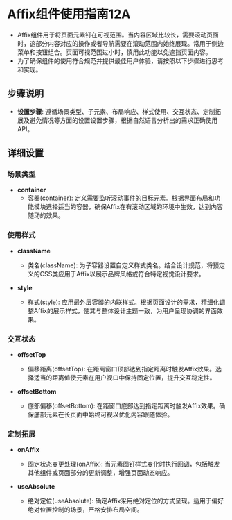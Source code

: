 # Affix组件使用指南12A
- Affix组件用于将页面元素钉在可视范围。当内容区域比较长，需要滚动页面时，这部分内容对应的操作或者导航需要在滚动范围内始终展现。常用于侧边菜单和按钮组合。页面可视范围过小时，慎用此功能以免遮挡页面内容。
- 为了确保组件的使用符合规范并提供最佳用户体验，请按照以下步骤进行思考和实现。

## 步骤说明
- **设置步骤**: 遵循场景类型、子元素、布局响应、样式使用、交互状态、定制拓展及避免情况等方面的设置设置步骤，根据自然语言分析出的需求正确使用API。

## 详细设置

### 场景类型

- **container**
  - 容器(container): 定义需要监听滚动事件的目标元素。根据界面布局和功能模块选择适当的容器，确保Affix在有滚动区域的环境中生效，达到内容随动的效果。

### 使用样式

- **className**
  - 类名(className): 为子容器设置自定义样式类名。结合设计规范，将预定义的CSS类应用于Affix以展示品牌风格或符合特定视觉设计要求。

- **style**
  - 样式(style): 应用最外层容器的内联样式。根据页面设计的需求，精细化调整Affix的展示样式，使其与整体设计主题一致，为用户呈现协调的界面效果。

### 交互状态

- **offsetTop**
  - 偏移距离(offsetTop): 在距离窗口顶部达到指定距离时触发Affix效果。选择适当的距离值使元素在用户视口中保持固定位置，提升交互稳定性。

- **offsetBottom**
  - 底部偏移(offsetBottom): 在距窗口底部达到指定距离时触发Affix效果。确保底部元素在长页面中始终可视以优化内容跟随体验。

### 定制拓展

- **onAffix**
  - 固定状态变更处理(onAffix): 当元素固钉样式变化时执行回调，包括触发其他组件或页面部分的更新调整，增强页面动态响应。

- **useAbsolute**
  - 绝对定位(useAbsolute): 确定Affix采用绝对定位的方式呈现。适用于偏好绝对位置控制的场景，严格安排布局空间。

